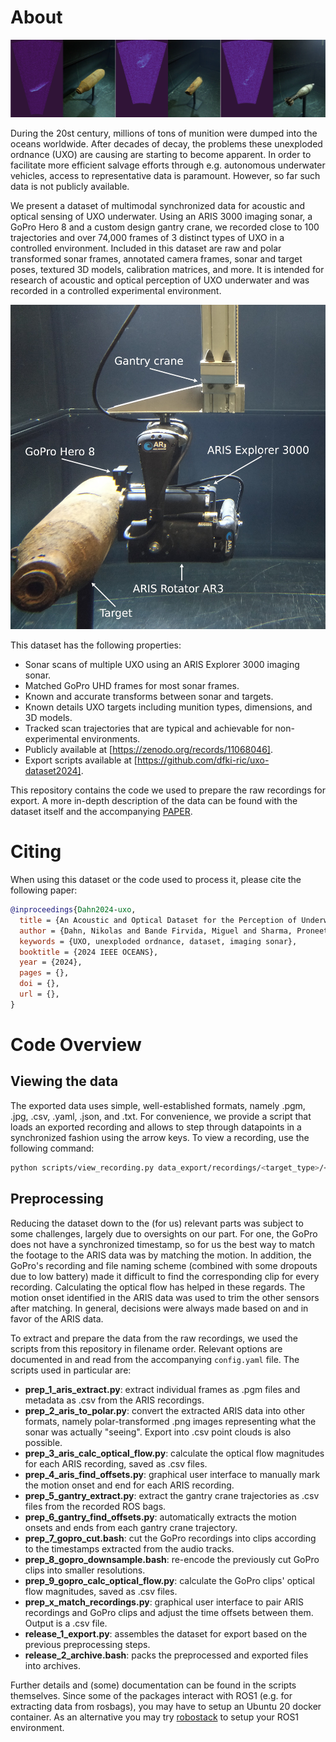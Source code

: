 # About
![UXO montage](media/teaser_montage_h.png)

During the 20st century, millions of tons of munition were dumped into the oceans worldwide. After decades of decay, the problems these unexploded ordnance (UXO) are causing are starting to become apparent. In order to facilitate more efficient salvage efforts through e.g. autonomous underwater vehicles, access to representative data is paramount. However, so far such data is not publicly available. 

We present a dataset of multimodal synchronized data for acoustic and optical sensing of UXO underwater. Using an ARIS 3000 imaging sonar, a GoPro Hero 8 and a custom design gantry crane, we recorded close to 100 trajectories and over 74,000 frames of 3 distinct types of UXO in a controlled environment. Included in this dataset are raw and polar transformed sonar frames, annotated camera frames, sonar and target poses, textured 3D models, calibration matrices, and more. It is intended for research of acoustic and optical perception of UXO underwater and was recorded in a controlled experimental environment. 

![Recording setup](media/aris_setup_labeled.jpg)

This dataset has the following properties:

 - Sonar scans of multiple UXO using an ARIS Explorer 3000 imaging sonar.
 - Matched GoPro UHD frames for most sonar frames.
 - Known and accurate transforms between sonar and targets.
 - Known details UXO targets including munition types, dimensions, and 3D models.
 - Tracked scan trajectories that are typical and achievable for non-experimental environments.
 - Publicly available at [https://zenodo.org/records/11068046].
 - Export scripts available at [https://github.com/dfki-ric/uxo-dataset2024].

This repository contains the code we used to prepare the raw recordings for export. A more in-depth description of the data can be found with the dataset itself and the accompanying [PAPER]().


# Citing
When using this dataset or the code used to process it, please cite the following paper:

```bibtex
@inproceedings{Dahn2024-uxo,
  title = {An Acoustic and Optical Dataset for the Perception of Underwater Unexploded Ordnance (UXO)},
  author = {Dahn, Nikolas and Bande Firvida, Miguel and Sharma, Proneet and Christensen, Leif and Geisler, Oliver and Mohrmann, Jochen and Frey, Torsten and Sanghamreddy, Prithvi Kumar and Kirchner, Frank},
  keywords = {UXO, unexploded ordnance, dataset, imaging sonar},
  booktitle = {2024 IEEE OCEANS}, 
  year = {2024},
  pages = {},
  doi = {},
  url = {},
}
```


# Code Overview

## Viewing the data
The exported data uses simple, well-established formats, namely .pgm, .jpg, .csv, .yaml, .json, and .txt. For convenience, we provide a script that loads an exported recording and allows to step through datapoints in a synchronized fashion using the arrow keys. To view a recording, use the following command:

```bash
python scripts/view_recording.py data_export/recordings/<target_type>/<recording-folder>
```


## Preprocessing
Reducing the dataset down to the (for us) relevant parts was subject to some challenges, largely due to oversights on our part. For one, the GoPro does not have a synchronized timestamp, so for us the best way to match the footage to the ARIS data was by matching the motion. In addition, the GoPro's recording and file naming scheme (combined with some dropouts due to low battery) made it difficult to find the corresponding clip for every recording. Calculating the optical flow has helped in these regards. The motion onset identified in the ARIS data was used to trim the other sensors after matching. In general, decisions were always made based on and in favor of the ARIS data.

To extract and prepare the data from the raw recordings, we used the scripts from this repository in filename order. Relevant options are documented in and read from the accompanying `config.yaml` file. The scripts used in particular are:

 - __prep_1_aris_extract.py__: extract individual frames as .pgm files and metadata as .csv from the ARIS recordings.
 - __prep_2_aris_to_polar.py__: convert the extracted ARIS data into other formats, namely polar-transformed .png images representing what the sonar was actually "seeing". Export into .csv point clouds is also possible.
 - __prep_3_aris_calc_optical_flow.py__: calculate the optical flow magnitudes for each ARIS recording, saved as .csv files.
 - __prep_4_aris_find_offsets.py__: graphical user interface to manually mark the motion onset and end for each ARIS recording.
 - __prep_5_gantry_extract.py__: extract the gantry crane trajectories as .csv files from the recorded ROS bags.
 - __prep_6_gantry_find_offsets.py__: automatically extracts the motion onsets and ends from each gantry crane trajectory.
 - __prep_7_gopro_cut.bash__: cut the GoPro recordings into clips according to the timestamps extracted from the audio tracks.
 - __prep_8_gopro_downsample.bash__: re-encode the previously cut GoPro clips into smaller resolutions.
 - __prep_9_gopro_calc_optical_flow.py__: calculate the GoPro clips' optical flow magnitudes, saved as .csv files.
 - __prep_x_match_recordings.py__: graphical user interface to pair ARIS recordings and GoPro clips and adjust the time offsets between them. Output is a .csv file.
 - __release_1_export.py__: assembles the dataset for export based on the previous preprocessing steps.
 - __release_2_archive.bash__: packs the preprocessed and exported files into archives.
 
 Further details and (some) documentation can be found in the scripts themselves. Since some of the packages interact with ROS1 (e.g. for extracting data from rosbags), you may have to setup an Ubuntu 20 docker container. As an alternative you may try [robostack](https://robostack.github.io/) to setup your ROS1 environment.
